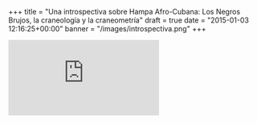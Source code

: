 +++
title = "Una introspectiva sobre Hampa Afro-Cubana: Los Negros Brujos, la craneología y la craneometría"
draft = true
date = "2015-01-03 12:16:25+00:00"
banner = "/images/introspectiva.png" 
+++


<iframe src="https://drive.google.com/file/d/0B5WMOunWOpJIblJpXzhZVDlxT2M/preview" height="auto" width="auto" allowfullscreen="" frameborder="0"></iframe>
